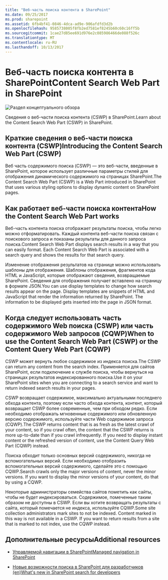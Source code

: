 ```yaml
---
title: "Веб-часть поиска контента в SharePoint"
ms.date: 09/25/2017
ms.prod: sharepoint
ms.assetid: 6fb4bf41-0846-4dca-ad9e-906afdfd3d2b
ms.openlocfilehash: 9585738005f8fb2ed7581ef8245b60c60c16ff5b
ms.sourcegitcommit: 1cae27d85ee691d976e2c085986466de088f526c
ms.translationtype: MT
ms.contentlocale: ru-RU
ms.lasthandoff: 10/13/2017
---
```

# <a name="content-search-web-part-in-sharepoint"></a><span data-ttu-id="bec39-102">Веб-часть поиска контента в SharePoint</span><span class="sxs-lookup"><span data-stu-id="bec39-102">Content Search Web Part in SharePoint</span></span>

  
    
    
![Раздел концептуального обзора](../images/mod_icon_badge_conoverview.png)
  
    
    

  
    
    

  
    
    
<span data-ttu-id="bec39-104">Сведения о веб-части поиска контента (CSWP) в SharePoint.</span><span class="sxs-lookup"><span data-stu-id="bec39-104">Learn about the Content Search Web Part (CSWP) in SharePoint.</span></span>
## <a name="introducing-the-content-search-web-part-cswp"></a><span data-ttu-id="bec39-105">Краткие сведения о веб-части поиска контента (CSWP)</span><span class="sxs-lookup"><span data-stu-id="bec39-105">Introducing the Content Search Web Part (CSWP)</span></span>
<span data-ttu-id="bec39-106"><a name="SP15_CSWP_IntroducingCSWP"> </a></span><span class="sxs-lookup"><span data-stu-id="bec39-106"></span></span>

<span data-ttu-id="bec39-107">Веб часть содержимого поиска (CSWP) — это веб-части, введенные в SharePoint, которое использует различные параметры стилей для отображения динамического содержимого на страницах SharePoint.</span><span class="sxs-lookup"><span data-stu-id="bec39-107">The Content Search Web Part (CSWP) is a Web Part introduced in SharePoint that uses various styling options to display dynamic content on SharePoint pages.</span></span>
  
    
    

## <a name="how-the-content-search-web-part-works"></a><span data-ttu-id="bec39-108">Как работает веб-части поиска контента</span><span class="sxs-lookup"><span data-stu-id="bec39-108">How the Content Search Web Part works</span></span>
<span data-ttu-id="bec39-109"><a name="SP15_CSWP_HowCSWPWorks"> </a></span><span class="sxs-lookup"><span data-stu-id="bec39-109"></span></span>

<span data-ttu-id="bec39-p101">Веб-часть контента поиска отображает результаты поиска, чтобы легко можно отформатировать. Каждый контента веб-части поиска связан с поискового запроса и показаны результаты для данного запроса поиска.</span><span class="sxs-lookup"><span data-stu-id="bec39-p101">Content Search Web Part displays search results in a way that you can easily format. Each Content Search Web Part is associated with a search query and shows the results for that search query.</span></span>
  
    
    
<span data-ttu-id="bec39-p102">Изменение отображения результатов на странице можно использовать шаблоны для отображения. Шаблоны отображения, фрагментов кода HTML и JavaScript, которые отображают сведения, возвращаемые SharePoint. Сведения для отображения получает вставлено на страницу в формате JSON.</span><span class="sxs-lookup"><span data-stu-id="bec39-p102">You can use display templates to change how search results appear on the page. Display templates are snippets of HTML and JavaScript that render the information returned by SharePoint. The information to be displayed gets inserted into the page in JSON format.</span></span> 
  
    
    

## <a name="when-to-use-the-content-search-web-part-cswp-or-the-content-query-web-part-cqwp"></a><span data-ttu-id="bec39-115">Когда следует использовать часть содержимого Web поиска (CSWP) или часть содержимого Web запросов (CQWP)</span><span class="sxs-lookup"><span data-stu-id="bec39-115">When to use the Content Search Web Part (CSWP) or the Content Query Web Part (CQWP)</span></span>
<span data-ttu-id="bec39-116"><a name="SP15_CSWP_WhenToUseCSWPorCQWP"> </a></span><span class="sxs-lookup"><span data-stu-id="bec39-116"></span></span>

<span data-ttu-id="bec39-117">CSWP может вернуть любое содержимое из индекса поиска.</span><span class="sxs-lookup"><span data-stu-id="bec39-117">The CSWP can return any content from the search index.</span></span> <span data-ttu-id="bec39-118">Применяется для сайтов SharePoint, если подключение к службе поиска, чтобы вернуться на страницах результатов индексированного поиска.</span><span class="sxs-lookup"><span data-stu-id="bec39-118">Use it on your SharePoint sites when you are connecting to a search service and want to return indexed search results in your pages.</span></span> 
  
    
    
<span data-ttu-id="bec39-p104">CSWP возвращает содержимое, максимально актуальными последнего обхода контента, поэтому если часто обхода контента, контент, который возвращает CSWP более современные, чем при обходом редко. Если необходимо отображать мгновенные содержимого или обновленную версию содержимого, используйте части Web содержимое запроса (CQWP).</span><span class="sxs-lookup"><span data-stu-id="bec39-p104">The CSWP returns content that is as fresh as the latest crawl of your content, so if you crawl often, the content that the CSWP returns is more up-to-date than if you crawl infrequently. If you need to display instant content or the refreshed version of content, use the Content Query Web Part (CQWP) instead.</span></span>
  
    
    
<span data-ttu-id="bec39-p105">Поиска обходит только основных версий содержимого, никогда не вспомогательных версий. Если необходимо отобразить вспомогательных версий содержимого, сделайте это с помощью CQWP.</span><span class="sxs-lookup"><span data-stu-id="bec39-p105">Search crawls only the major versions of content, never the minor versions. If you want to display the minor versions of your content, do that by using a CQWP.</span></span>
  
    
    
<span data-ttu-id="bec39-p106">Некоторые администраторы семейства сайтов пометить как сайты, чтобы не будет индексироваться. Содержимое, помеченные таким образом не доступны в CSWP. Если вы хотите возвращать результаты с сайта, который помечается не индекса, используйте CQWP.</span><span class="sxs-lookup"><span data-stu-id="bec39-p106">Some site collection administrators mark sites to not be indexed. Content marked in this way is not available in a CSWP. If you want to return results from a site that is marked to not index, use the CQWP instead.</span></span>
  
    
    

## <a name="additional-resources"></a><span data-ttu-id="bec39-126">Дополнительные ресурсы</span><span class="sxs-lookup"><span data-stu-id="bec39-126">Additional resources</span></span>
<span data-ttu-id="bec39-127"><a name="SP15_CSWP_AdditionalResources"> </a></span><span class="sxs-lookup"><span data-stu-id="bec39-127"></span></span>


-  [<span data-ttu-id="bec39-128">Управляемой навигации в SharePoint</span><span class="sxs-lookup"><span data-stu-id="bec39-128">Managed navigation in SharePoint</span></span>](managed-navigation-in-sharepoint.md)
    
  
-  [<span data-ttu-id="bec39-129">Новые возможности поиска в SharePoint для разработчиков (en)</span><span class="sxs-lookup"><span data-stu-id="bec39-129">What's new in SharePoint search for developers</span></span>](what-s-new-in-sharepoint-search-for-developers.md)
    
  

